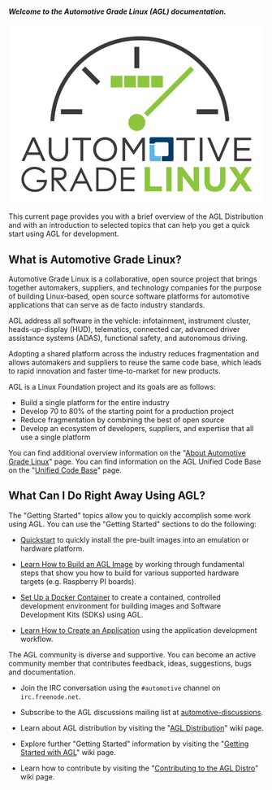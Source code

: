 #### *Welcome to the Automotive Grade Linux (AGL) documentation.*

![AGL](img/agl.png)

This current page provides you with a brief overview of the AGL Distribution
and with an introduction to selected topics that can help
you get a quick start using AGL for development.

What is Automotive Grade Linux?
-------------------------------

Automotive Grade Linux is a collaborative, open source project
that brings together automakers, suppliers, and technology companies
for the purpose of building Linux-based, open source software platforms
for automotive applications that can serve as de facto industry
standards.

AGL address all software in the vehicle: infotainment,
instrument cluster, heads-up-display (HUD), telematics, connected car,
advanced driver assistance systems (ADAS), functional
safety, and autonomous driving.

Adopting a shared platform across the industry reduces fragmentation
and allows automakers and suppliers to reuse the same code base, which
leads to rapid innovation and faster time-to-market for new products.

AGL is a Linux Foundation project and its goals are as follows:

* Build a single platform for the entire industry
* Develop 70 to 80% of the starting point for a production project
* Reduce fragmentation by combining the best of open source
* Develop an ecosystem of developers, suppliers, and expertise
  that all use a single platform

You can find additional overview information on the
"[About Automotive Grade Linux](https://www.automotivelinux.org/about)" page.
You can find information on the AGL Unified Code Base on the
"[Unified Code Base](https://www.automotivelinux.org/software/unified-code-base)"
page.

What Can I Do Right Away Using AGL?
-----------------------------------

The "Getting Started" topics allow you to quickly accomplish some work using
AGL.
You can use the "Getting Started" sections to do the following:

* [Quickstart](./0_Getting_Started/1_Quickstart/Quickstart.md) to quickly install the     pre-built images into an emulation or hardware platform.

* [Learn How to Build an AGL Image](./0_Getting_Started/2_Building_AGL_Image/0_Build_Process.md) by working
  through fundamental steps that show you how to build for various supported
  hardware targets (e.g. Raspberry PI boards).
  
* [Set Up a Docker Container](./) to create a
  contained, controlled development environment for building images and
  Software Development Kits (SDKs) using AGL.

* [Learn How to Create an Application](./app-workflow-intro.html) using the
  application development workflow.

The AGL community is diverse and supportive.
You can become an active community member that contributes feedback,
ideas, suggestions, bugs and documentation.

* Join the IRC conversation using the `#automotive` channel on
  `irc.freenode.net`.

* Subscribe to the AGL discussions mailing list at
  [automotive-discussions](http://lists.linuxfoundation.org/mailman/listinfo/automotive-discussions).

* Learn about AGL distribution by visiting the
  "[AGL Distribution](https://wiki.automotivelinux.org/agl-distro)" wiki page.

* Explore further "Getting Started" information by visiting the
  "[Getting Started with AGL](https://wiki.automotivelinux.org/start/getting-started)"
  wiki page.

* Learn how to contribute by visiting the
  "[Contributing to the AGL Distro](https://wiki.automotivelinux.org/agl-distro/contributing)"
  wiki page.


